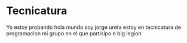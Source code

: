 # Tecnicatura
Yo estoy probando 
hola mundo
soy jorge ureta estoy en tecnicatura de programacion mi grupo en el que partisipo e 
big legion
